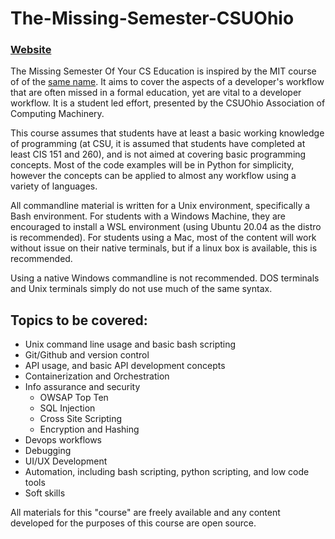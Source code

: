 # The-Missing-Semester-CSUOhio

### [Website](https://csuohio.hosting.acm.org/the-missing-semester-of-your-cs-education/)

The Missing Semester Of Your CS Education is inspired by the MIT course of of the [same name](https://missing.csail.mit.edu/). It aims to cover the aspects of a developer's workflow that are often missed in a formal education, yet are vital to a developer workflow. It is a student led effort, presented by the CSUOhio Association of Computing Machinery.

This course assumes that students have at least a basic working knowledge of programming (at CSU, it is assumed that students have completed at least CIS 151 and 260), and is not aimed at covering basic programming concepts. Most of the code examples will be in Python for simplicity, however the concepts can be applied to almost any workflow using a variety of languages.

All commandline material is written for a Unix environment, specifically a Bash environment. For students with a Windows Machine, they are encouraged to install a WSL environment (using Ubuntu 20.04 as the distro is recommended). For students using a Mac, most of the content will work without issue on their native terminals, but if a linux box is available, this is recommended. 

Using a native Windows commandline is not recommended. DOS terminals and Unix terminals simply do not use much of the same syntax.


## Topics to be covered:

- Unix command line usage and basic bash scripting
- Git/Github and version control
- API usage, and basic API development concepts
- Containerization and Orchestration
- Info assurance and security
    - OWSAP Top Ten
    - SQL Injection
    - Cross Site Scripting
    - Encryption and Hashing
- Devops workflows
- Debugging
- UI/UX Development
- Automation, including bash scripting, python scripting, and low code tools
- Soft skills

All materials for this "course" are freely available and any content developed for the purposes of this course are open source.